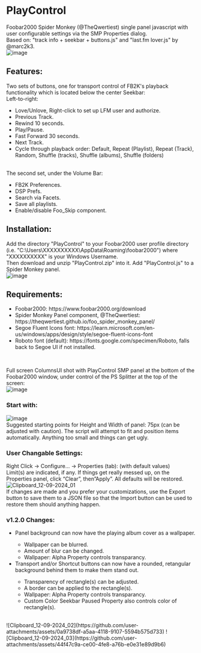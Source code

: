 # PlayControl
Foobar2000 Spider Monkey (@TheQwertiest) single panel javascript with user configurable settings via the SMP Properties dialog.<br>
Based on: "track info + seekbar + buttons.js" and "last.fm lover.js" by @marc2k3.<br>
![image](https://github.com/user-attachments/assets/c18354e5-f536-4dd1-b365-21649329dc37)
<br>
## Features:
Two sets of buttons, one for transport control of FB2K's playback functionality which is located below the center Seekbar:<br>
Left-to-right:<br>
<ul>
  <li>Love/Unlove, Right-click to set up LFM user and authorize.</li>
  <li>Previous Track.</li>
  <li>Rewind 10 seconds.</li>
  <li>Play/Pause.</li>
  <li>Fast Forward 30 seconds.</li>
  <li>Next Track.</li>
  <li>Cycle through playback order: Default, Repeat (Playlist), Repeat (Track), Random, Shuffle (tracks), Shuffle (albums), Shuffle (folders)</li>
</ul>
<br>
The second set, under the Volume Bar:<br>
<ul>
  <li>FB2K Preferences.</li>
  <li>DSP Prefs.</li>
  <li>Search via Facets.</li>
  <li>Save all playlists.</li>
  <li>Enable/disable Foo_Skip component.</li>
</ul>

## Installation:
Add the directory "PlayControl" to your Foobar2000 user profile directory (i.e. "C:\Users\XXXXXXXXXX\AppData\Roaming\foobar2000\") where "XXXXXXXXXX" is your Windows Username.<br>
Then download and unzip "PlayControl.zip" into it.  Add "PlayControl.js" to a Spider Monkey panel.<br>
![image](https://github.com/user-attachments/assets/d7e99f1d-f1e4-465b-911f-c756b5cdf659)

## Requirements:
<ul>
  <li>Foobar2000: https://www.foobar2000.org/download</li>
  <li>Spider Monkey Panel component, @TheQwertiest: https://theqwertiest.github.io/foo_spider_monkey_panel/</li>
  <li>Segoe Fluent Icons font: https://learn.microsoft.com/en-us/windows/apps/design/style/segoe-fluent-icons-font</li>
  <li>Roboto font (default): https://fonts.google.com/specimen/Roboto, falls back to Segoe UI if not installed.</li>
</ul>
<br>

Full screen ColumnsUI shot with PlayControl SMP panel at the bottom of the Foobar2000 window, under control of the PS Splitter at the top of the screen:<br>
![image](https://github.com/user-attachments/assets/10a6f8f9-49f6-4e5a-a8e4-9c853f5ec1a5)
<br>

### Start with:<br>
![image](https://github.com/user-attachments/assets/83984343-a16c-41f1-9116-d6baf71fb2bf)
<br>
Suggested starting points for Height and Width of panel: 75px (can be adjusted with caution).  The script will attempt to fit and position items automatically.  Anything too small and things can get ugly.<br>

### User Changable Settings:
Right Click -> Configure... -> Properties (tab): (with default values)<br>
Limit(s) are indicated, if any. If things get really messed up, on the Properties panel, click “Clear”, then”Apply”. All defaults will be restored.<br>
![Clipboard_12-09-2024_01](https://github.com/user-attachments/assets/50f41795-8418-407b-b229-bce2eea7df8e)
<br>
If changes are made and you prefer your customizations, use the Export button to save them to a JSON file so that the Import button can be used to restore them should anything happen.<br>

### v1.2.0 Changes:
<ul>
  <li>Panel background can now have the playing album cover as a wallpaper. </li>
    <ul>
      <li>Wallpaper can be blurred. </li>
      <li>Amount of blur can be changed. </li>
      <li>Wallpaper: Alpha Property controls transparancy.</li>
    </ul>
  <li>Transport and/or Shortcut buttons can now have a rounded, retangular background behind them to make them stand out. </li>
    <ul>
      <li>Transparency of rectangle(s) can be adjusted. </li>
      <li>A border can be applied to the rectangle(s). </li>
      <li>Wallpaper: Alpha Property controls transparancy.</li>
      <li>Custom Color Seekbar Paused Property also controls color of rectangle(s).</li>
    </ul>
</ul>
<br>
![Clipboard_12-09-2024_02](https://github.com/user-attachments/assets/0a9738df-a5aa-4118-9107-5594b575d733)
![Clipboard_12-09-2024_03](https://github.com/user-attachments/assets/44f47c9a-ce00-4fe8-a76b-e0e31e89d9b6)

<br>

